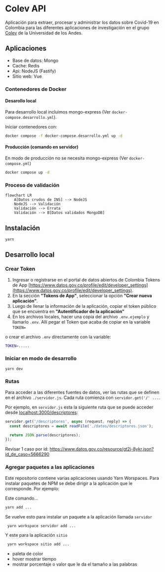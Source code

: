 # Colev API

Aplicación para extraer, procesar y administrar los datos sobre Covid-19 en Colombia para las diferentes aplicaciones de investigación en el grupo [Colev](https://colev.uniandes.edu.co/) de la Universidad de los Andes.

## Aplicaciones

- Base de datos: Mongo
- Cache: Redis
- Api: NodeJS (Fastify)
- Sitio web: Vue

### Contenedores de Docker

#### Desarollo local

Para desarrollo local incluimos mongo-express (Ver `docker-compose.desarrollo.yml`).

Iniciar contenedores con:

```bash
docker compose -f docker-compose.desarrollo.yml up -d
```

#### Producción (comando en servidor)

En modo de producción no se necesita mongo-express (Ver `docker-compose.yml`)

```bash
docker compose up -d
```

### Proceso de validación

```mermaid
flowchart LR
    A[Datos crudos de INS] --> NodeJS
    NodeJS --> Validación
    Validación --> Errata
    Validación --> B[Datos validados MongoDB]
```

## Instalación

```bash
yarn
```

## Desarrollo local

### Crear Token

1. Ingresar o registrarse en el portal de datos abiertos de Colombia Tokens de App [https://www.datos.gov.co/profile/edit/developer_settings](https://www.datos.gov.co/profile/edit/developer_settings).
2. En la sección **"Tokens de App"**, seleccionar la opción **"Crear nueva aplicación"**.
3. Luego de llenar la información de la aplicación, copiar el token público que se encuentra en **"Autentificador de la aplicación"**
4. En los archivos locales, hacer una copia del archivo `.env.ejemplo` y llamarlo `.env`. Allí pegar el Token que acaba de copiar en la variable `TOKEN=`

o crear el archivo `.env` directamente con la variable:

```bash
TOKEN=.....
```

### Iniciar en modo de desarrollo

```bash
yarn dev
```

### Rutas

Para acceder a las diferentes fuentes de datos, ver las rutas que se definen en el archivo `./servidor.js`. Cada ruta comienza con `servidor.get('/' ...`.

Por ejemplo, en `servidor.js` esta la siguiente ruta que se puede acceder desde [localhost:3000/descriptores](http://localhost:3000/descriptores):

```js
servidor.get('/descriptores', async (request, reply) => {
  const descriptores = await readFile('./datos/descriptores.json');

  return JSON.parse(descriptores);
});
```

Revisar 1 caso por id: https://www.datos.gov.co/resource/gt2j-8ykr.json?id_de_caso=5666290

### Agregar paquetes a las aplicaciones

Este repositorio contiene varias aplicaciones usando Yarn Worspaces. Para instalar paquetes de NPM se debe dirigir a la aplicación que le corresponde. Por ejemplo:

Este comando...

```bash
yarn add ...
```

Se vuelve esto para instalar un paquete a la aplicación llamada `servidor`

```bash
 yarn workspace servidor add ...
```

Y este para la aplicación `sitio`

```bash
 yarn workspace sitio add ...
```

- paleta de color
- hover mostrar tiempo
- mostrar porcentaje o valor que le da el tamaño a las palabras
